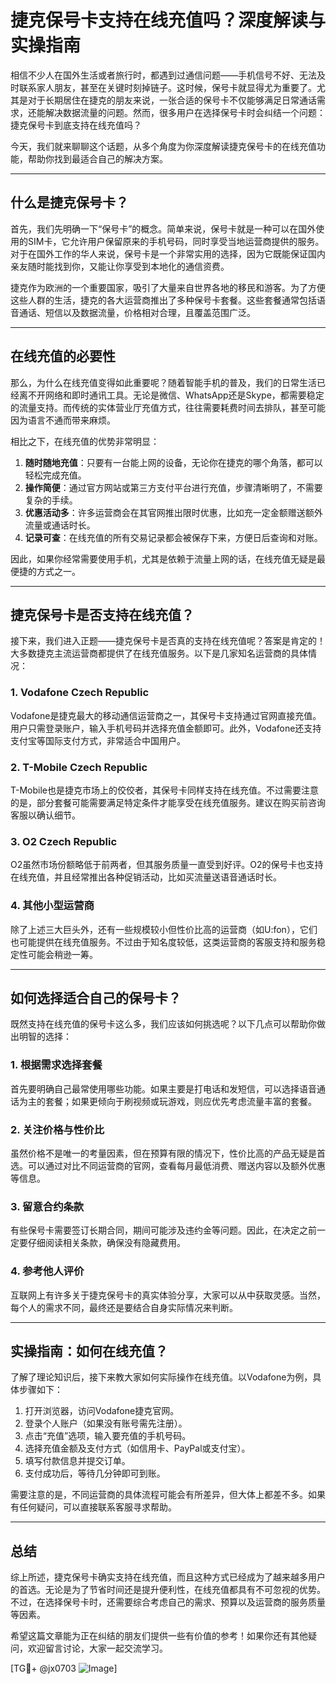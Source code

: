 # 捷克保号卡支持在线充值吗？深度解读与实操指南

相信不少人在国外生活或者旅行时，都遇到过通信问题——手机信号不好、无法及时联系家人朋友，甚至在关键时刻掉链子。这时候，保号卡就显得尤为重要了。尤其是对于长期居住在捷克的朋友来说，一张合适的保号卡不仅能够满足日常通话需求，还能解决数据流量的问题。然而，很多用户在选择保号卡时会纠结一个问题：捷克保号卡到底支持在线充值吗？

今天，我们就来聊聊这个话题，从多个角度为你深度解读捷克保号卡的在线充值功能，帮助你找到最适合自己的解决方案。

---

## 什么是捷克保号卡？

首先，我们先明确一下“保号卡”的概念。简单来说，保号卡就是一种可以在国外使用的SIM卡，它允许用户保留原来的手机号码，同时享受当地运营商提供的服务。对于在国外工作的华人来说，保号卡是一个非常实用的选择，因为它既能保证国内亲友随时能找到你，又能让你享受到本地化的通信资费。

捷克作为欧洲的一个重要国家，吸引了大量来自世界各地的移民和游客。为了方便这些人群的生活，捷克的各大运营商推出了多种保号卡套餐。这些套餐通常包括语音通话、短信以及数据流量，价格相对合理，且覆盖范围广泛。

---

## 在线充值的必要性

那么，为什么在线充值变得如此重要呢？随着智能手机的普及，我们的日常生活已经离不开网络和即时通讯工具。无论是微信、WhatsApp还是Skype，都需要稳定的流量支持。而传统的实体营业厅充值方式，往往需要耗费时间去排队，甚至可能因为语言不通而带来麻烦。

相比之下，在线充值的优势非常明显：

1. **随时随地充值**：只要有一台能上网的设备，无论你在捷克的哪个角落，都可以轻松完成充值。
2. **操作简便**：通过官方网站或第三方支付平台进行充值，步骤清晰明了，不需要复杂的手续。
3. **优惠活动多**：许多运营商会在其官网推出限时优惠，比如充一定金额赠送额外流量或通话时长。
4. **记录可查**：在线充值的所有交易记录都会被保存下来，方便日后查询和对账。

因此，如果你经常需要使用手机，尤其是依赖于流量上网的话，在线充值无疑是最便捷的方式之一。

---

## 捷克保号卡是否支持在线充值？

接下来，我们进入正题——捷克保号卡是否真的支持在线充值呢？答案是肯定的！大多数捷克主流运营商都提供了在线充值服务。以下是几家知名运营商的具体情况：

### 1. **Vodafone Czech Republic**
Vodafone是捷克最大的移动通信运营商之一，其保号卡支持通过官网直接充值。用户只需登录账户，输入手机号码并选择充值金额即可。此外，Vodafone还支持支付宝等国际支付方式，非常适合中国用户。

### 2. **T-Mobile Czech Republic**
T-Mobile也是捷克市场上的佼佼者，其保号卡同样支持在线充值。不过需要注意的是，部分套餐可能需要满足特定条件才能享受在线充值服务。建议在购买前咨询客服以确认细节。

### 3. **O2 Czech Republic**
O2虽然市场份额略低于前两者，但其服务质量一直受到好评。O2的保号卡也支持在线充值，并且经常推出各种促销活动，比如买流量送语音通话时长。

### 4. **其他小型运营商**
除了上述三大巨头外，还有一些规模较小但性价比高的运营商（如U:fon），它们也可能提供在线充值服务。不过由于知名度较低，这类运营商的客服支持和服务稳定性可能会稍逊一筹。

---

## 如何选择适合自己的保号卡？

既然支持在线充值的保号卡这么多，我们应该如何挑选呢？以下几点可以帮助你做出明智的选择：

### 1. **根据需求选择套餐**
首先要明确自己最常使用哪些功能。如果主要是打电话和发短信，可以选择语音通话为主的套餐；如果更倾向于刷视频或玩游戏，则应优先考虑流量丰富的套餐。

### 2. **关注价格与性价比**
虽然价格不是唯一的考量因素，但在预算有限的情况下，性价比高的产品无疑是首选。可以通过对比不同运营商的官网，查看每月最低消费、赠送内容以及额外优惠等信息。

### 3. **留意合约条款**
有些保号卡需要签订长期合同，期间可能涉及违约金等问题。因此，在决定之前一定要仔细阅读相关条款，确保没有隐藏费用。

### 4. **参考他人评价**
互联网上有许多关于捷克保号卡的真实体验分享，大家可以从中获取灵感。当然，每个人的需求不同，最终还是要结合自身实际情况来判断。

---

## 实操指南：如何在线充值？

了解了理论知识后，接下来教大家如何实际操作在线充值。以Vodafone为例，具体步骤如下：

1. 打开浏览器，访问Vodafone捷克官网。
2. 登录个人账户（如果没有账号需先注册）。
3. 点击“充值”选项，输入要充值的手机号码。
4. 选择充值金额及支付方式（如信用卡、PayPal或支付宝）。
5. 填写付款信息并提交订单。
6. 支付成功后，等待几分钟即可到账。

需要注意的是，不同运营商的具体流程可能会有所差异，但大体上都差不多。如果有任何疑问，可以直接联系客服寻求帮助。

---

## 总结

综上所述，捷克保号卡确实支持在线充值，而且这种方式已经成为了越来越多用户的首选。无论是为了节省时间还是提升便利性，在线充值都具有不可忽视的优势。不过，在选择保号卡时，还需要综合考虑自己的需求、预算以及运营商的服务质量等因素。

希望这篇文章能为正在纠结的朋友们提供一些有价值的参考！如果你还有其他疑问，欢迎留言讨论，大家一起交流学习。

[TG💪+ @jx0703 ![Image](https://github.com/user-attachments/assets/dbca1d08-cadb-493c-b0ec-ad6f7a83f270)]